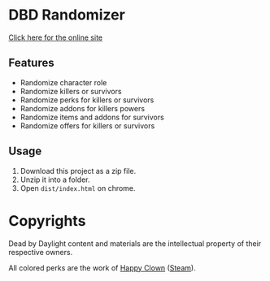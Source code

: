 # DBD Randomizer

[Click here for the online site](https://norseman99.github.io/dbd-randomizer/dist/index.html)

## Features
* Randomize character role
* Randomize killers or survivors
* Randomize perks for killers or survivors
* Randomize addons for killers powers
* Randomize items and addons for survivors
* Randomize offers for killers or survivors

## Usage
1. Download this project as a zip file.
2. Unzip it into a folder.
3. Open `dist/index.html` on chrome. 

# Copyrights
Dead by Daylight content and materials are the intellectual property of their respective owners.

All colored perks are the work of [Happy Clown](http://www.twitch.tv/werewolfjester) ([Steam](https://steamcommunity.com/profiles/76561198307075794)).